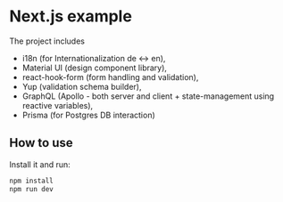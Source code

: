 # Next.js example

The project includes
- i18n (for Internationalization de <-> en),
- Material UI (design component library),
- react-hook-form (form handling and validation),
- Yup (validation schema builder),
- GraphQL (Apollo - both server and client + state-management using reactive variables),
- Prisma (for Postgres DB interaction)

## How to use

Install it and run:

```sh
npm install
npm run dev
```
